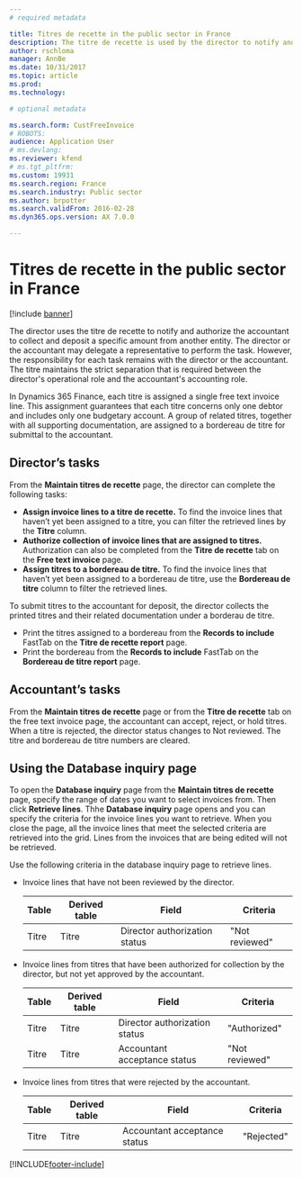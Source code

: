 ```yaml
---
# required metadata

title: Titres de recette in the public sector in France
description: The titre de recette is used by the director to notify and authorize the accountant to collect and deposit a specific amount from another entity.
author: rschloma
manager: AnnBe
ms.date: 10/31/2017
ms.topic: article
ms.prod: 
ms.technology: 

# optional metadata

ms.search.form: CustFreeInvoice
# ROBOTS: 
audience: Application User
# ms.devlang: 
ms.reviewer: kfend
# ms.tgt_pltfrm: 
ms.custom: 19931
ms.search.region: France
ms.search.industry: Public sector
ms.author: brpotter
ms.search.validFrom: 2016-02-28
ms.dyn365.ops.version: AX 7.0.0

---
```


# Titres de recette in the public sector in France

[!include [banner](../includes/banner.md)]

The director uses the titre de recette to notify and authorize the accountant to collect and deposit a specific amount from another entity. The director or the accountant may delegate a representative to perform the task. However, the responsibility for each task remains with the director or the accountant. The titre maintains the strict separation that is required between the director's operational role and the accountant's accounting role.

In Dynamics 365 Finance, each titre is assigned a single free text invoice line. This assignment guarantees that each titre concerns only one debtor and includes only one budgetary account. A group of related titres, together with all supporting documentation, are assigned to a bordereau de titre for submittal to the accountant.

## Director’s tasks
From the **Maintain titres de recette** page, the director can complete the following tasks:

-   **Assign invoice lines to a titre de recette.** To find the invoice lines that haven’t yet been assigned to a titre, you can filter the retrieved lines by the **Titre** column.
-   **Authorize collection of invoice lines that are assigned to titres.** Authorization can also be completed from the **Titre de recette** tab on the **Free text invoice** page.
-   **Assign titres to a bordereau de titre.** To find the invoice lines that haven’t yet been assigned to a bordereau de titre, use the **Bordereau de titre** column to filter the retrieved lines.

To submit titres to the accountant for deposit, the director collects the printed titres and their related documentation under a borderau de titre.

-   Print the titres assigned to a bordereau from the **Records to include** FastTab on the **Titre de recette report** page.
-   Print the bordereau from the **Records to include** FastTab on the **Bordereau de titre report** page.

## Accountant’s tasks
From the **Maintain titres de recette** page or from the **Titre de recette** tab on the free text invoice page, the accountant can accept, reject, or hold titres. When a titre is rejected, the director status changes to Not reviewed. The titre and bordereau de titre numbers are cleared.

## Using the Database inquiry page
To open the **Database inquiry** page from the **Maintain titres de recette** page, specify the range of dates you want to select invoices from. Then click **Retrieve lines**. Thhe **Database inquiry** page opens and you can specify the criteria for the invoice lines you want to retrieve. When you close the page, all the invoice lines that meet the selected criteria are retrieved into the grid. Lines from the invoices that are being edited will not be retrieved. 

Use the following criteria in the database inquiry page to retrieve lines.

- Invoice lines that have not been reviewed by the director.

  | Table | Derived table |             Field             |    Criteria    |
  |-------|---------------|-------------------------------|----------------|
  | Titre |     Titre     | Director authorization status | "Not reviewed" |


- Invoice lines from titres that have been authorized for collection by the director, but not yet approved by the accountant.

  | Table | Derived table |             Field             |    Criteria    |
  |-------|---------------|-------------------------------|----------------|
  | Titre |     Titre     | Director authorization status |  "Authorized"  |
  | Titre |     Titre     | Accountant acceptance status  | "Not reviewed" |


- Invoice lines from titres that were rejected by the accountant.

  | Table | Derived table | Field                        | Criteria   |
  |-------|---------------|------------------------------|------------|
  | Titre | Titre         | Accountant acceptance status | "Rejected" |







[!INCLUDE[footer-include](../../includes/footer-banner.md)]